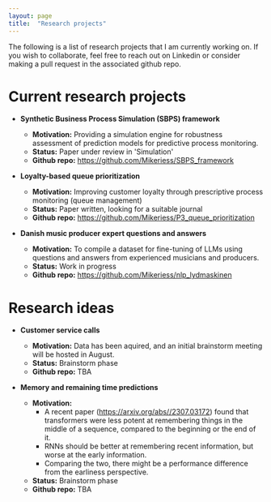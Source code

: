 ```yaml
---
layout: page
title:  "Research projects"
---
```

The following is a list of research projects that I am currently working on. If you wish to collaborate, feel free to reach out on Linkedin or consider making a pull request in the associated github repo.

# Current research projects

- <b>Synthetic Business Process Simulation (SBPS) framework</b>
    - <b>Motivation:</b> Providing a simulation engine for robustness assessment of prediction models for predictive process monitoring. 
    - <b>Status:</b> Paper under review in 'Simulation'
    - <b>Github repo:</b> https://github.com/Mikeriess/SBPS_framework
    
- <b>Loyalty-based queue prioritization</b>
    - <b>Motivation:</b> Improving customer loyalty through prescriptive process monitoring (queue management)
    - <b>Status:</b> Paper written, looking for a suitable journal
    - <b>Github repo:</b> https://github.com/Mikeriess/P3_queue_prioritization

- <b>Danish music producer expert questions and answers</b>
    - <b>Motivation:</b> To compile a dataset for fine-tuning of LLMs using questions and answers from experienced musicians and producers.
    - <b>Status:</b> Work in progress
    - <b>Github repo:</b> https://github.com/Mikeriess/nlp_lydmaskinen 

# Research ideas

- <b>Customer service calls</b>
    - <b>Motivation:</b> Data has been aquired, and an initial brainstorm meeting will be hosted in August.
    - <b>Status:</b> Brainstorm phase
    - <b>Github repo:</b> TBA

- <b>Memory and remaining time predictions</b>
    - <b>Motivation:</b> 
        - A recent paper (https://arxiv.org/abs//2307.03172) found that transformers were less potent at remembering things in the middle of a sequence, compared to the beginning or the end of it. 
        - RNNs should be better at remembering recent information, but worse at the early information.
        - Comparing the two, there might be a performance difference from the earliness perspective. 
    - <b>Status:</b> Brainstorm phase
    - <b>Github repo:</b> TBA